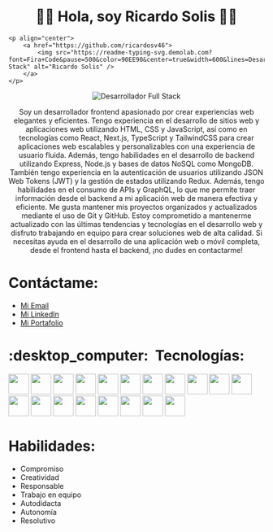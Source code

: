 <h1 align="center">👨‍💻 Hola, soy Ricardo Solis 👨‍💻</h1>

    <p align="center">
        <a href="https://github.com/ricardosv46">
            <img src="https://readme-typing-svg.demolab.com?font=Fira+Code&pause=500&color=90EE90&center=true&width=600&lines=Desarrollador+Full Stack" alt="Ricardo Solis" />
        </a>
    </p>

<p align="center">
    <img src="https://img.shields.io/badge/Desarrollador-Full%20Stack-90EE90?style=for-the-badge&logo=github" alt="Desarrollador Full Stack" />
</p>

<p align="center">
Soy un desarrollador frontend apasionado por crear experiencias web elegantes y eficientes. Tengo experiencia en el desarrollo de sitios web y aplicaciones web utilizando HTML, CSS y JavaScript, así como en tecnologías como React, Next.js, TypeScript y TailwindCSS para crear aplicaciones web escalables y personalizables con una experiencia de usuario fluida. Además, tengo habilidades en el desarrollo de backend utilizando Express, Node.js y bases de datos NoSQL como MongoDB. También tengo experiencia en la autenticación de usuarios utilizando JSON Web Tokens (JWT) y la gestión de estados utilizando Redux. Además, tengo habilidades en el consumo de APIs y GraphQL, lo que me permite traer información desde el backend a mi aplicación web de manera efectiva y eficiente. Me gusta mantener mis proyectos organizados y actualizados mediante el uso de Git y GitHub. Estoy comprometido a mantenerme actualizado con las últimas tendencias y tecnologías en el desarrollo web y disfruto trabajando en equipo para crear soluciones web de alta calidad. Si necesitas ayuda en el desarrollo de una aplicación web o móvil completa, desde el frontend hasta el backend, ¡no dudes en contactarme!
</p>

<h1 align="left">Contáctame:</h1>

-   [Mi Email](mailto:ricardosv46@gmail.com)
-   [Mi LinkedIn](https://www.linkedin.com/in/ricardosv46/)
-   [Mi Portafolio](https://ricardosv.netlify.app/)

<h1 align="left">:desktop_computer:&nbsp;&nbsp;Tecnologías:</h1>
<p align="left">
        <img src="https://cdn.jsdelivr.net/gh/devicons/devicon/icons/html5/html5-original.svg"  width="40" height="40"  />
        <img src="https://cdn.jsdelivr.net/gh/devicons/devicon/icons/css3/css3-original.svg" width="40" height="40"/>
        <img src="https://cdn.jsdelivr.net/gh/devicons/devicon/icons/sass/sass-original.svg" width="40" height="40"/>
        <img src="https://cdn.jsdelivr.net/gh/devicons/devicon/icons/tailwindcss/tailwindcss-plain.svg" width="40" height="40" />
        <img src="https://cdn.jsdelivr.net/gh/devicons/devicon/icons/javascript/javascript-original.svg" width="40" height="40" />
        <img src="https://cdn.jsdelivr.net/gh/devicons/devicon/icons/typescript/typescript-original.svg" width="40" height="40"/>
        <img src="https://cdn.jsdelivr.net/gh/devicons/devicon/icons/react/react-original.svg" width="40" height="40" />
        <img src="https://cdn.jsdelivr.net/gh/devicons/devicon/icons/nextjs/nextjs-original.svg" width="40" height="40" />
        <img src="https://cdn.jsdelivr.net/gh/devicons/devicon/icons/redux/redux-original.svg" width="40" height="40"/>
        <img src="https://cdn.jsdelivr.net/gh/devicons/devicon/icons/materialui/materialui-original.svg" width="40" height="40" />
        <img src="https://cdn.jsdelivr.net/gh/devicons/devicon/icons/github/github-original.svg" width="40" height="40"/>
        <img src="https://cdn.jsdelivr.net/gh/devicons/devicon/icons/gitlab/gitlab-original.svg" width="40" height="40"/>
        <img src="https://cdn.jsdelivr.net/gh/devicons/devicon/icons/graphql/graphql-plain.svg" width="40" height="40" />
        <img src="https://cdn.jsdelivr.net/gh/devicons/devicon/icons/nodejs/nodejs-original.svg" width="40" height="40" />
        <img src="https://cdn.jsdelivr.net/gh/devicons/devicon/icons/express/express-original.svg" width="40" height="40"/>
        <img src="https://cdn.jsdelivr.net/gh/devicons/devicon/icons/mongodb/mongodb-original.svg" width="40" height="40" />
        <img src="https://cdn.jsdelivr.net/gh/devicons/devicon/icons/mysql/mysql-original.svg" width="40" height="40" />
        <img src="https://cdn.jsdelivr.net/gh/devicons/devicon/icons/linux/linux-original.svg" width="40" height="40" />
        <img src="https://cdn.jsdelivr.net/gh/devicons/devicon/icons/npm/npm-original-wordmark.svg" width="40" height="40" />


</p>

<h1 align="left">Habilidades:</h1>

-   Compromiso
-   Creatividad
-   Responsable 
-   Trabajo en equipo 
-   Autodidacta 
-   Autonomía  
-   Resolutivo

